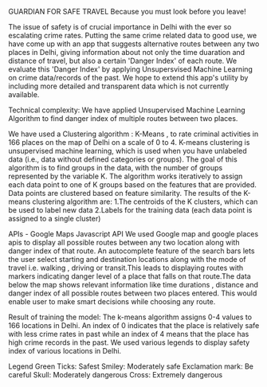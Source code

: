 GUARDIAN FOR SAFE TRAVEL
Because you must look before you leave!

The issue of safety is of crucial importance in Delhi with the ever so escalating crime rates. Putting the same crime related data to good use, we have come up with an app that suggests alternative routes between any two places in Delhi, giving information about not only the time duaration and distance of travel, but also a certain 'Danger Index' of each route. We evaluate this 'Danger Index' by applying Unsupersvised Machine Learning on crime data/records of the past. We hope to extend this app's utility by including more detailed and transparent data which is not currently available.

Technical complexity:
We have applied Unsupervised Machine Learning Algorithm to find danger index of multiple routes between two places.

We have used a Clustering algorithm : K-Means , to rate criminal activities in 166 places on the map of Delhi on a scale of 0 to 4. K-means clustering is unsupervised machine learning, which is used when you have unlabeled data (i.e., data without defined categories or groups). The goal of this algorithm is to find groups in the data, with the number of groups represented by the variable K. The algorithm works iteratively to assign each data point to one of K groups based on the features that are provided. Data points are clustered based on feature similarity. The results of the K-means clustering algorithm are: 1.The centroids of the K clusters, which can be used to label new data 2.Labels for the training data (each data point is assigned to a single cluster)

APIs - Google Maps Javascript API
We used Google map and google places apis to display all possible routes between any two location along with danger index of that route. An autocomplete feature of the search bars lets the user select starting and destination locations along with the mode of travel i.e. walking , driving or transit.This leads to displaying routes with markers indicating danger level of a place that falls on that route.The data below the map shows relevant information like time durations , distance and danger index of all possible routes between two places entered. This would enable user to make smart decisions while choosing any route.

Result of training the model:
The k-means algorithm assigns 0-4 values to 166 locations in Delhi. An index of 0 indicates that the place is relatively safe with less crime rates in past while an index of 4 means that the place has high crime records in the past. We used various legends to display safety index of various locations in Delhi.

Legend
Green Ticks: Safest
Smiley: Moderately safe
Exclamation mark: Be careful
Skull: Moderately dangerous
Cross: Extremely dangerous
